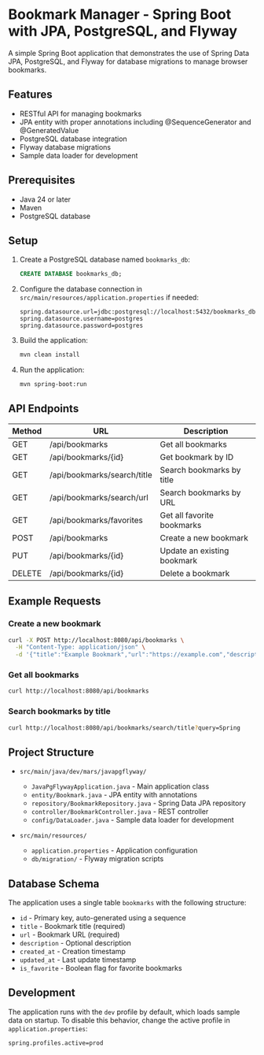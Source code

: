 # Bookmark Manager - Spring Boot with JPA, PostgreSQL, and Flyway

A simple Spring Boot application that demonstrates the use of Spring Data JPA, PostgreSQL, and Flyway for database migrations to manage browser bookmarks.

## Features

- RESTful API for managing bookmarks
- JPA entity with proper annotations including @SequenceGenerator and @GeneratedValue
- PostgreSQL database integration
- Flyway database migrations
- Sample data loader for development

## Prerequisites

- Java 24 or later
- Maven
- PostgreSQL database

## Setup

1. Create a PostgreSQL database named `bookmarks_db`:
   ```sql
   CREATE DATABASE bookmarks_db;
   ```

2. Configure the database connection in `src/main/resources/application.properties` if needed:
   ```properties
   spring.datasource.url=jdbc:postgresql://localhost:5432/bookmarks_db
   spring.datasource.username=postgres
   spring.datasource.password=postgres
   ```

3. Build the application:
   ```bash
   mvn clean install
   ```

4. Run the application:
   ```bash
   mvn spring-boot:run
   ```

## API Endpoints

| Method | URL                          | Description                                |
|--------|------------------------------|--------------------------------------------|
| GET    | /api/bookmarks              | Get all bookmarks                          |
| GET    | /api/bookmarks/{id}         | Get bookmark by ID                         |
| GET    | /api/bookmarks/search/title | Search bookmarks by title                  |
| GET    | /api/bookmarks/search/url   | Search bookmarks by URL                    |
| GET    | /api/bookmarks/favorites    | Get all favorite bookmarks                 |
| POST   | /api/bookmarks              | Create a new bookmark                      |
| PUT    | /api/bookmarks/{id}         | Update an existing bookmark                |
| DELETE | /api/bookmarks/{id}         | Delete a bookmark                          |

## Example Requests

### Create a new bookmark
```bash
curl -X POST http://localhost:8080/api/bookmarks \
  -H "Content-Type: application/json" \
  -d '{"title":"Example Bookmark","url":"https://example.com","description":"An example bookmark","favorite":false}'
```

### Get all bookmarks
```bash
curl http://localhost:8080/api/bookmarks
```

### Search bookmarks by title
```bash
curl http://localhost:8080/api/bookmarks/search/title?query=Spring
```

## Project Structure

- `src/main/java/dev/mars/javapgflyway/`
  - `JavaPgFlywayApplication.java` - Main application class
  - `entity/Bookmark.java` - JPA entity with annotations
  - `repository/BookmarkRepository.java` - Spring Data JPA repository
  - `controller/BookmarkController.java` - REST controller
  - `config/DataLoader.java` - Sample data loader for development

- `src/main/resources/`
  - `application.properties` - Application configuration
  - `db/migration/` - Flyway migration scripts

## Database Schema

The application uses a single table `bookmarks` with the following structure:

- `id` - Primary key, auto-generated using a sequence
- `title` - Bookmark title (required)
- `url` - Bookmark URL (required)
- `description` - Optional description
- `created_at` - Creation timestamp
- `updated_at` - Last update timestamp
- `is_favorite` - Boolean flag for favorite bookmarks

## Development

The application runs with the `dev` profile by default, which loads sample data on startup. To disable this behavior, change the active profile in `application.properties`:

```properties
spring.profiles.active=prod
```